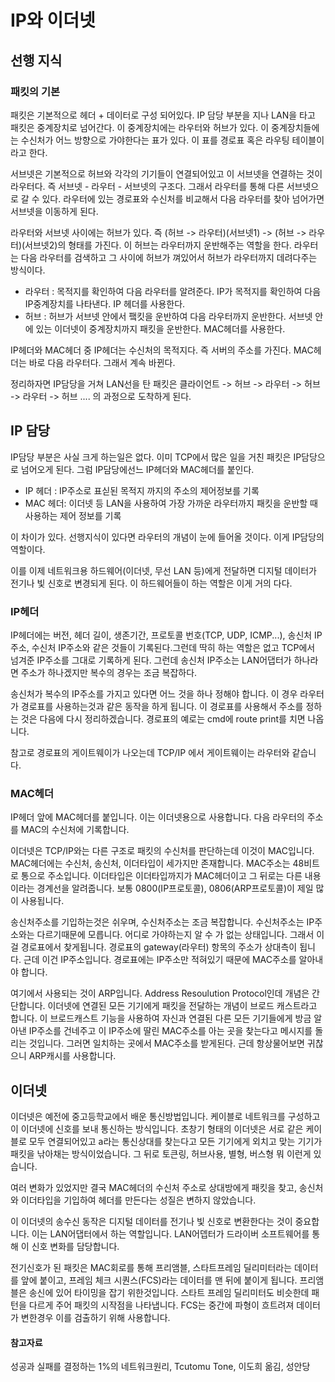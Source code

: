 # IP와 이더넷

## 선행 지식

### 패킷의 기본

패킷은 기본적으로 헤더 + 데이터로 구성 되어있다. IP 담당 부분을 지나 LAN을 타고 패킷은 중계장치로 넘어간다. 이 중계장치에는 라우터와 허브가 있다. 이 중계장치들에는 수신처가 어느 방향으로 가야한다는 표가 있다. 이 표를 경로표 혹은 라우팅 테이블이라고 한다.

서브넷은 기본적으로 허브와 각각의 기기들이 연결되어있고 이 서브넷을 연결하는 것이 라우터다. 즉 서브넷 - 라우터 - 서브넷의 구조다. 그래서 라우터를 통해 다른 서브넷으로 갈 수 있다. 라우터에 있는 경로표와 수신처를 비교해서 다음 라우터를 찾아 넘어가면 서브넷을 이동하게 된다.

라우터와 서브넷 사이에는 허브가 있다. 즉 (허브 -> 라우터)(서브넷1) -> (허브 -> 라우터)(서브넷2)의 형태를 가진다. 이 허브는 라우터까지 운반해주는 역할을 한다. 라우터는 다음 라우터를 검색하고 그 사이에 허브가 껴있어서 허브가 라우터까지 데려다주는 방식이다.

* 라우터 : 목적지를 확인하여 다음 라우터를 알려준다. IP가 목적지를 확인하여 다음 IP중계장치를 나타낸다. IP 헤더를 사용한다.
* 허브 : 허브가 서브넷 안에서 퍀킷을 운반하여 다음 라우터까지 운반한다. 서브넷 안에 있는 이더넷이 중계장치까지 패킷을 운반한다. MAC헤더를 사용한다.

IP헤더와 MAC헤더 중 IP헤더는 수신처의 목적지다. 즉 서버의 주소를 가진다. MAC헤더는 바로 다음 라우터다. 그래서 계속 바뀐다. 

정리하자면 IP담당을 거쳐 LAN선을 탄 패킷은 클라이언트 -> 허브 -> 라우터 -> 허브 -> 라우터 -> 허브 .... 의 과정으로 도착하게 된다.

## IP 담당

IP담당 부분은  사실 크게 하는일은 없다. 이미 TCP에서 많은 일을 거친 패킷은 IP담당으로 넘어오게 된다. 그럼 IP담당에선느 IP헤더와 MAC헤더를 붙인다.

* IP 헤더 : IP주소로 표싣된 목적지 까지의 주소의 제어정보를 기록
* MAC 헤더: 이더넷 등 LAN을 사용하여 가장 가까운 라우터까지 패킷을 운반할 때 사용하는 제어 정보를 기록

이 차이가 있다. 선행지식이 있다면 라우터의 개념이 눈에 들어올 것이다. 이게 IP담당의 역할이다.

이를 이제 네트워크용 하드웨어(이더넷, 무선 LAN 등)에게 전달하면 디지털 데이터가 전기나 빛 신호로 변경되게 된다. 이 하드웨어들이 하는 역할은 이게 거의 다다.

### IP헤더

IP헤더에는 버전, 헤더 길이, 생존기간, 프로토콜 번호(TCP, UDP, ICMP...), 송신처 IP주소, 수신처 IP주소와 같은 것들이 기록된다.그런데 딱히 하는 역할은 없고 TCP에서 넘겨준 IP주소를 그대로 기록하게 된다. 그런데 송신처 IP주소는 LAN어댑터가 하나라면 주소가 하나겠지만 복수의 경우는 조금 복잡하다.

송신처가 복수의 IP주소를 가지고 있다면 어느 것을 하나 정해야 합니다. 이 경우 라우터가 경로표를 사용하는것과 같은 동작을 하게 됩니다. 이 경로표를 사용해서 주소를 정하는 것은 다음에 다시 정리하겠습니다. 경로표의 예로는 cmd에 route print를 치면 나옵니다.

참고로 경로표의 게이트웨이가 나오는데 TCP/IP 에서 게이트웨이는 라우터와 같습니다.

### MAC헤더

IP헤더 앞에 MAC헤더를 붙입니다. 이는 이더넷용으로 사용합니다. 다음 라우터의 주소를 MAC의 수신처에 기록합니다.

이더넷은 TCP/IP와는 다른 구조로 패킷의 수신처를 판단하는데 이것이 MAC입니다. MAC헤더에는 수신처, 송신처, 이더타입이 세가지만 존재합니다. MAC주소는 48비트로 통으로 주소입니다. 이더타입은 이더타입까지가 MAC헤더이고 그 뒤로는 다른 내용이라는 경계선을 알려줍니다. 보통 0800(IP프로토콜), 0806(ARP프로토콜)이 제일 많이 사용됩니다.

송신처주소를 기입하는것은 쉬우며, 수신처주소는 조금 복잡합니다. 수신처주소는 IP주소와는 다르기때문에 모릅니다. 어디로 가야하는지 알 수 가 없는 상태입니다. 그래서 이걸 경로표에서 찾게됩니다. 경로표의 gateway(라우터) 항목의 주소가 상대측이 됩니다. 근데 이건 IP주소입니다. 경로표에는 IP주소만 적혀있기 때문에 MAC주소를 알아내야 합니다.

여기에서 사용되는 것이 ARP입니다. Address Resoulution Protocol인데 개념은 간단합니다. 이더넷에 연결된 모든 기기에게 패킷을 전달하는 개념이 브로드 캐스트라고 합니다. 이 브로드캐스트 기능을 사용하여 자신과 연결된 다른 모든 기기들에게 방금 알아낸 IP주소를 건네주고 이 IP주소에 딸린 MAC주소를 아는 곳을 찾는다고 메시지를 돌리는 것입니다. 그러면 일치하는 곳에서 MAC주소를 받게된다. 근데 항상물어보면 귀찮으니 ARP캐시를 사용합니다.

## 이더넷

이더넷은 예전에 중고등학교에서 배운 통신방법입니다. 케이블로 네트워크를 구성하고 이 이더넷에 신호를 보내 통신하는 방식입니다.  초창기 형태의 이더넷은 서로 같은 케이블로 모두 연결되어있고 a라는 통신상대를 찾는다고 모든 기기에게 외치고 맞는 기기가 패킷을 낚아채는 방식이었습니다. 그 뒤로 토큰링, 허브사용, 별형, 버스형 뭐 이런게 있습니다.

여러 변화가 있었지만 결국 MAC헤더의 수신처 주소로 상대방에게 패킷을 찾고, 송신처와 이더타입을 기입하여 헤더를 만든다는 성질은 변하지 않았습니다.

이 이더넷의 송수신 동작은 디지털 데이터를 전기나 빛 신호로 변환한다는 것이 중요합니다. 이는 LAN어댑터에서 하는 역할입니다. LAN어뎁터가 드라이버 소프트웨어를 통해 이 신호 변화를 담당합니다.

전기신호가 된 패킷은 MAC회로를 통해 프리앰블, 스타트프레임 딜리미터라는 데이터를 앞에 붙이고, 프레임 체크 시퀀스(FCS)라는 데이터를 맨 뒤에 붙이게 됩니다. 프리앰블은 송신에 있어 타이밍을 잡기 위한것입니다. 스타트 프레임 딜리미터도 비슷한데 패턴을 다르게 주어 패킷의 시작점을 나타냅니다. FCS는 중간에 파형이 흐트려져 데이터가 변한경우 이를 검출하기 위해 사용합니다.

#### 참고자료

성공과 실패를 결정하는 1%의 네트워크원리, Tcutomu Tone, 이도희 옮김, 성안당